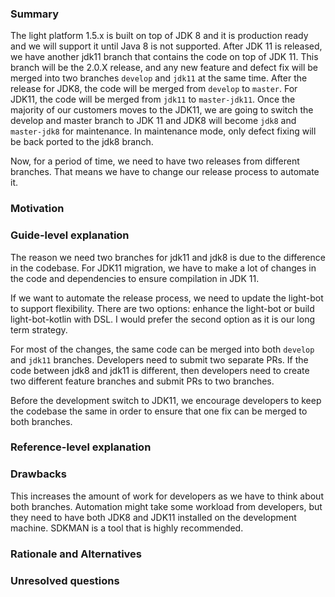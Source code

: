 ### Summary

The light platform 1.5.x is built on top of JDK 8 and it is production ready and we will support it until Java 8 is not supported. After JDK 11 is released, we have another jdk11 branch that contains the code on top of JDK 11. This branch will be the 2.0.X release, and any new feature and defect fix will be merged into two branches `develop` and `jdk11` at the same time. After the release for JDK8, the code will be merged from `develop` to `master`. For JDK11, the code will be merged from `jdk11` to `master-jdk11`. Once the majority of our customers moves to the JDK11, we are going to switch the develop and master branch to JDK 11 and JDK8 will become `jdk8` and `master-jdk8` for maintenance. In maintenance mode, only defect fixing will be back ported to the jdk8 branch.  

Now, for a period of time, we need to have two releases from different branches. That means we have to change our release process to automate it. 

### Motivation



### Guide-level explanation

The reason we need two branches for jdk11 and jdk8 is due to the difference in the codebase. For JDK11 migration, we have to make a lot of changes in the code and dependencies to ensure compilation in JDK 11. 

If we want to automate the release process, we need to update the light-bot to support flexibility. There are two options: enhance the light-bot or build light-bot-kotlin with DSL. I would prefer the second option as it is our long term strategy. 

For most of the changes, the same code can be merged into both `develop` and `jdk11` branches. Developers need to submit two separate PRs. If the code between jdk8 and jdk11 is different, then developers need to create two different feature branches and submit PRs to two branches. 

Before the development switch to JDK11, we encourage developers to keep the codebase the same in order to ensure that one fix can be merged to both branches. 

### Reference-level explanation


### Drawbacks

This increases the amount of work for developers as we have to think about both branches. Automation might take some workload from developers, but they need to have both JDK8 and JDK11 installed on the development machine. SDKMAN is a tool that is highly recommended. 

### Rationale and Alternatives



### Unresolved questions

